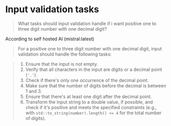 # Input validation tasks

> What tasks should input validation handle if i want positive one to three digit number with one decimal digit?

According to self hosted AI (mistral:latest)



> For a positive one to three digit number with one decimal digit, input validation should handle the following tasks:

> 1. Ensure that the input is not empty.
> 2. Verify that all characters in the input are digits or a decimal point (`'.'`).
> 3. Check if there's only one occurrence of the decimal point.
> 4. Make sure that the number of digits before the decimal is between 1 and 3.
> 5. Ensure that there's at least one digit after the decimal point.
> 6. Transform the input string to a double value, if possible, and check if it's positive and meets the specified constraints (e.g., with `std::to_string(number).length() <= 4` for the total number of digits).
